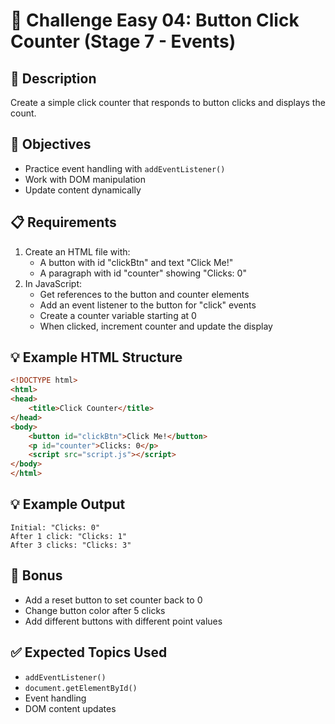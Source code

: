 # 🎯 Challenge Easy 04: Button Click Counter (Stage 7 - Events)

## 📝 Description

Create a simple click counter that responds to button clicks and displays the count.

## 🎯 Objectives

- Practice event handling with `addEventListener()`
- Work with DOM manipulation
- Update content dynamically

## 📋 Requirements

1. Create an HTML file with:
   - A button with id "clickBtn" and text "Click Me!"
   - A paragraph with id "counter" showing "Clicks: 0"
2. In JavaScript:
   - Get references to the button and counter elements
   - Add an event listener to the button for "click" events
   - Create a counter variable starting at 0
   - When clicked, increment counter and update the display

## 💡 Example HTML Structure

```html
<!DOCTYPE html>
<html>
<head>
    <title>Click Counter</title>
</head>
<body>
    <button id="clickBtn">Click Me!</button>
    <p id="counter">Clicks: 0</p>
    <script src="script.js"></script>
</body>
</html>
```

## 💡 Example Output

```
Initial: "Clicks: 0"
After 1 click: "Clicks: 1"
After 3 clicks: "Clicks: 3"
```

## 🚀 Bonus

- Add a reset button to set counter back to 0
- Change button color after 5 clicks
- Add different buttons with different point values

## ✅ Expected Topics Used

- `addEventListener()`
- `document.getElementById()`
- Event handling
- DOM content updates
